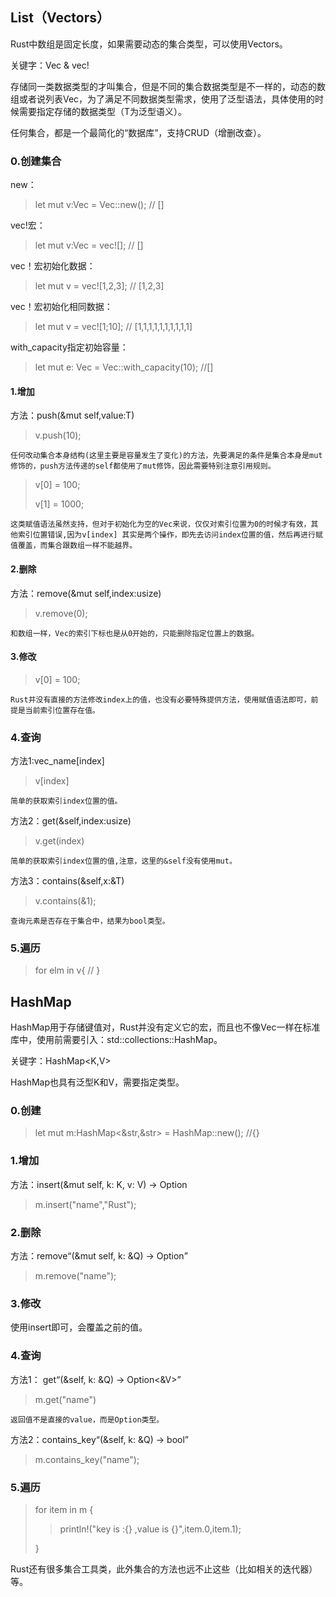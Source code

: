 ## List（Vectors）

Rust中数组是固定长度，如果需要动态的集合类型，可以使用Vectors。

关键字：Vec & vec! 

存储同一类数据类型的才叫集合，但是不同的集合数据类型是不一样的，动态的数组或者说列表Vec<T>，为了满足不同数据类型需求，使用了泛型语法，具体使用的时候需要指定存储的数据类型（T为泛型语义）。

任何集合，都是一个最简化的“数据库”，支持CRUD（增删改查）。

### 0.创建集合
new：
>let mut v:Vec<i32> = Vec::new(); // []

vec!宏：
>let mut v:Vec<i32> = vec![]; // []

vec！宏初始化数据：

>let mut v = vec![1,2,3];  // [1,2,3]

vec！宏初始化相同数据：

>let mut v = vec![1;10];  // [1,1,1,1,1,1,1,1,1,1]

with_capacity指定初始容量：

>let mut e: Vec<i32> = Vec::with_capacity(10); //[]


#### 1.增加

方法：push(&mut self,value:T)

>v.push(10);  

    任何改动集合本身结构(这里主要是容量发生了变化)的方法，先要满足的条件是集合本身是mut修饰的，push方法传递的self都使用了mut修饰，因此需要特别注意引用规则。

>v[0] = 100;
>
>v[1] = 1000;

    这类赋值语法虽然支持，但对于初始化为空的Vec来说，仅仅对索引位置为0的时候才有效，其他索引位置错误,因为v[index] 其实是两个操作，即先去访问index位置的值，然后再进行赋值覆盖，而集合跟数组一样不能越界。

#### 2.删除

方法：remove(&mut self,index:usize)

>v.remove(0);

    和数组一样，Vec的索引下标也是从0开始的，只能删除指定位置上的数据。

#### 3.修改

>v[0] = 100;

    Rust并没有直接的方法修改index上的值，也没有必要特殊提供方法，使用赋值语法即可，前提是当前索引位置存在值。

### 4.查询

方法1:vec_name[index]

>v[index]  

    简单的获取索引index位置的值。

方法2：get(&self,index:usize)

>v.get(index)

    简单的获取索引index位置的值,注意，这里的&self没有使用mut。

方法3：contains(&self,x:&T)    

>v.contains(&1);  

    查询元素是否存在于集合中，结果为bool类型。

### 5.遍历

>for elm in v{
    //
}

## HashMap

HashMap用于存储键值对，Rust并没有定义它的宏，而且也不像Vec一样在标准库中，使用前需要引入：std::collections::HashMap。

关键字：HashMap<K,V>

HashMap也具有泛型K和V，需要指定类型。


### 0.创建

> let mut m:HashMap<&str,&str> = HashMap::new();  //{}

### 1.增加

方法：insert(&mut self, k: K, v: V) -> Option<V>

>m.insert("name","Rust"); 

### 2.删除

方法：remove<Q>(&mut self, k: &Q) -> Option<V>

>m.remove("name"); 

### 3.修改

使用insert即可，会覆盖之前的值。

### 4.查询

方法1： get<Q>(&self, k: &Q) -> Option<&V>

>m.get("name")

    返回值不是直接的value，而是Option类型。

方法2：contains_key<Q>(&self, k: &Q) -> bool

>m.contains_key("name");


### 5.遍历

>  for item  in m { 
>>    println!("key is :{} ,value is {}",item.0,item.1);
>
>  }


Rust还有很多集合工具类，此外集合的方法也远不止这些（比如相关的迭代器）等。
